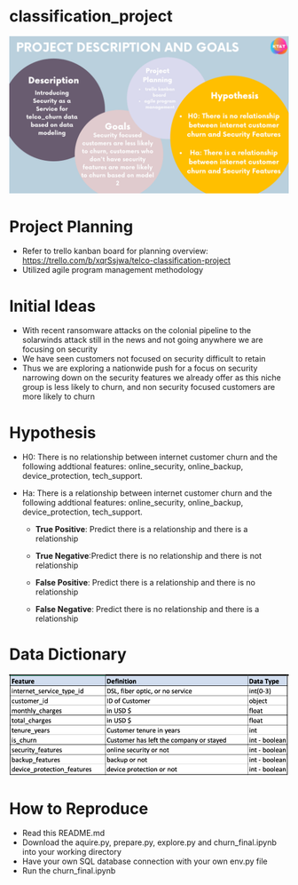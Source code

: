# classification_project
![alt text](https://github.com/katherinesalazar/classification_project/blob/master/project_description_and_goals.png)
# Project Planning
- Refer to trello kanban board for planning overview: https://trello.com/b/xqrSsjwa/telco-classification-project
- Utilized agile program management methodology 
# Initial Ideas
- With recent ransomware attacks on the colonial pipeline to the solarwinds attack still in the news and not going anywhere we are focusing on security
- We have seen customers not focused on security difficult to retain
- Thus we are exploring a nationwide push for a focus on security narrowing down on the security features we already offer as this niche group is less likely to churn, and non security focused customers are more likely to churn
# Hypothesis
- H0: There is no relationship between internet customer churn and the following addtional features:  online_security, online_backup, device_protection, tech_support.

- Ha: There is a relationship between internet customer churn and the following addtional features:  online_security, online_backup, device_protection, tech_support.

    - **True Positive**: Predict there is a relationship and there is a relationship

    - **True Negative**:Predict there is no relationship and there is not relationship

    - **False Positive**: Predict there is a relationship and there is no relationship

    - **False Negative**: Predict there is no relationship and there is a relationship
# Data Dictionary
![alt text](https://github.com/katherinesalazar/classification_project/blob/master/telco_churn_data_dict.png)
# How to Reproduce
-  Read this README.md
- Download the aquire.py, prepare.py, explore.py and churn_final.ipynb into your working directory
- Have your own SQL database connection with your own env.py file
- Run the churn_final.ipynb 
